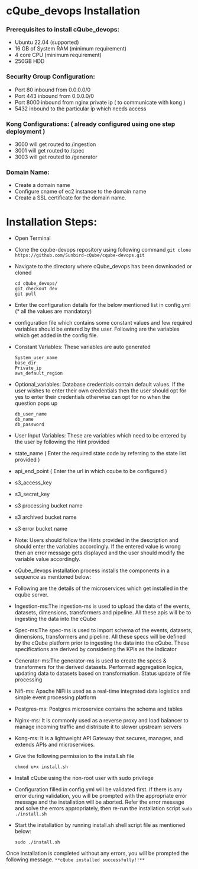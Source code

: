 # cQube_devops Installation
###  Prerequisites to install cQube_devops:

- Ubuntu 22.04 (supported) 
- 16 GB of System RAM (minimum requirement)
- 4 core CPU (minimum requirement)
- 250GB HDD

### Security Group Configuration:
- Port 80 inbound from 0.0.0.0/0
- Port 443 inbound from 0.0.0.0/0
- Port 8000 inbound from nginx private ip ( to communicate with kong )
- 5432 inbound to the particular ip which needs access

### Kong Configurations: ( already configured using one step deployment )
- 3000 will get routed to /ingestion
- 3001 will get routed to /spec
- 3003 will get routed to /generator

### Domain Name:
- Create a domain name
- Configure cname of ec2 instance to the domain name
- Create a SSL certificate for the domain name.

# Installation Steps:
- Open Terminal
- Clone the cqube-devops repository using following command
   ```git clone https://github.com/Sunbird-cQube/cqube-devops.git```

- Navigate to the directory where cQube_devops has been downloaded or cloned 
  ```
  cd cQube_devops/
  git checkout dev
  git pull
  ```

- Enter the configuration details for the below mentioned list in config.yml (* all the values are mandatory)

- configuration file which contains some constant values and few required variables should be entered by the user. Following are the variables which get added in the config file.
 
- Constant Variables: These variables are auto generated
  ```
  System_user_name
  base_dir
  Private_ip
  aws_default_region
  ```
- Optional_variables: Database credentials contain default values. If the user wishes to enter their own credentials then the user should opt for yes to enter their credentials otherwise can opt for no when the question pops up

  ```
  db_user_name
  db_name
  db_password
  ```
  
- User Input Variables: These are variables which need to be entered by the user by following the Hint provided

- state_name ( Enter the required state code by referring to the state list provided )
- api_end_point ( Enter the url in which cqube to be configured )
- s3_access_key
- s3_secret_key
- s3 processing bucket name
- s3 archived bucket name
- s3 error bucket name

- Note: Users should follow the Hints provided in the description and should enter the variables accordingly. If the entered value is wrong then an error message gets displayed and the user should modify the variable value accordingly.

  
- cQube_devops installation process installs the components in a sequence as mentioned below:
- Following are the details of the microservices which get installed in the cqube server.
- Ingestion-ms:The ingestion-ms is used to upload the data of the events, datasets, dimensions, transformers and pipeline. All these apis will be to  ingesting the data into the cQube
- Spec-ms:The spec-ms is used to import schema of the events, datasets, dimensions, transformers and pipeline. All these specs will be defined by the cQube platform prior to ingesting the data into the cQube. These specifications are derived by considering the KPIs as the Indicator
- Generator-ms:The generator-ms is used to create the specs & transformers for the derived datasets. Performed aggregation logics, updating data to datasets based on transformation. Status update of file processing
- Nifi-ms: Apache NiFi is used as a real-time integrated data logistics and simple event processing platform
- Postgres-ms: Postgres microservice contains the schema and tables
- Nginx-ms: It is commonly used as a reverse proxy and load balancer to manage incoming traffic and distribute it to slower upstream servers
- Kong-ms: It is a lightweight API Gateway that secures, manages, and extends APIs and microservices.


- Give the following permission to the install.sh file

  ```
  chmod u+x install.sh
  ```

- Install cQube using the non-root user with sudo privilege

- Configuration filled in config.yml will be validated first. If there is any error during validation, you will be prompted with the appropriate error message and the installation will be aborted. Refer the error message and solve the errors appropriately, then re-run the installation script ```sudo ./install.sh```

- Start the installation by running install.sh shell script file as mentioned below:

  ```
  sudo ./install.sh
  ```

Once installation is completed without any errors, you will be prompted the following message. 
```**cQube installed successfully!!**```


